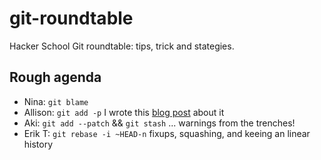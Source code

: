 git-roundtable
==============

Hacker School Git roundtable: tips, trick and stategies.

## Rough agenda

* Nina: `git blame`
* Allison: `git add -p` I wrote this [blog post](http://akaptur.github.io/blog/2012/12/18/git-add-p-the-wave-of-the-future/) about it
* Aki: `git add --patch` && `git stash` ... warnings from the trenches!
* Erik T: `git rebase -i ~HEAD-n` fixups, squashing, and keeing an linear history
